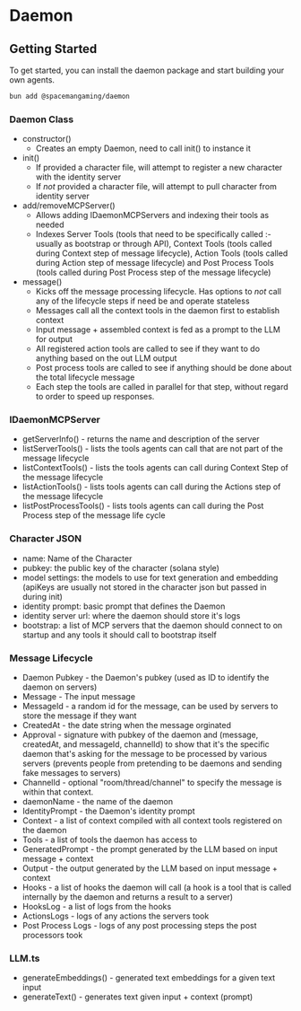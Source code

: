 # Daemon

## Getting Started

To get started, you can install the daemon package and start building your own agents.

```bash
bun add @spacemangaming/daemon
```

### Daemon Class

- constructor()
  - Creates an empty Daemon, need to call init() to instance it
- init()
  - If provided a character file, will attempt to register a new character with the identity server
  - If _not_ provided a character file, will attempt to pull character from identity server
- add/removeMCPServer()
  - Allows adding IDaemonMCPServers and indexing their tools as needed
  - Indexes Server Tools (tools that need to be specifically called :- usually as bootstrap or through API), Context Tools (tools called during Context step of message lifecycle), Action Tools (tools called during Action step of message lifecycle) and Post Process Tools (tools called during Post Process step of the message lifecycle)
- message()
  - Kicks off the message processing lifecycle. Has options to _not_ call any of the lifecycle steps if need be and operate stateless
  - Messages call all the context tools in the daemon first to establish context
  - Input message + assembled context is fed as a prompt to the LLM for output
  - All registered action tools are called to see if they want to do anything based on the out LLM output
  - Post process tools are called to see if anything should be done about the total lifecycle message
  - Each step the tools are called in parallel for that step, without regard to order to speed up responses.

### IDaemonMCPServer

- getServerInfo() - returns the name and description of the server
- listServerTools() - lists the tools agents can call that are not part of the message lifecycle
- listContextTools() - lists the tools agents can call during Context Step of the message lifecycle
- listActionTools() - lists tools agents can call during the Actions step of the message lifecycle
- listPostProcessTools() - lists tools agents can call during the Post Process step of the message life cycle

### Character JSON

- name: Name of the Character
- pubkey: the public key of the character (solana style)
- model settings: the models to use for text generation and embedding (apiKeys are usually not stored in the character json but passed in during init)
- identity prompt: basic prompt that defines the Daemon
- identity server url: where the daemon should store it's logs
- bootstrap: a list of MCP servers that the daemon should connect to on startup and any tools it should call to bootstrap itself

### Message Lifecycle

- Daemon Pubkey - the Daemon's pubkey (used as ID to identify the daemon on servers)
- Message - The input message
- MessageId - a random id for the message, can be used by servers to store the message if they want
- CreatedAt - the date string when the message orginated
- Approval - signature with pubkey of the daemon and (message, createdAt, and messageId, channelId) to show that it's the specific daemon that's asking for the message to be processed by various servers (prevents people from pretending to be daemons and sending fake messages to servers)
- ChannelId - optional "room/thread/channel" to specify the message is within that context.
- daemonName - the name of the daemon
- IdentityPrompt - the Daemon's identity prompt
- Context - a list of context compiled with all context tools registered on the daemon
- Tools - a list of tools the daemon has access to
- GeneratedPrompt - the prompt generated by the LLM based on input message + context
- Output - the output generated by the LLM based on input message + context
- Hooks - a list of hooks the daemon will call (a hook is a tool that is called internally by the daemon and returns a result to a server)
- HooksLog - a list of logs from the hooks
- ActionsLogs - logs of any actions the servers took
- Post Process Logs - logs of any post processing steps the post processors took

### LLM.ts

- generateEmbeddings() - generated text embeddings for a given text input
- generateText() - generates text given input + context (prompt)
